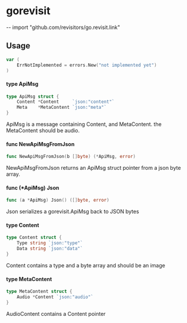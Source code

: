 # gorevisit
--
    import "github.com/revisitors/go.revisit.link"


## Usage

```go
var (
	ErrNotImplemented = errors.New("not implemented yet")
)
```

#### type ApiMsg

```go
type ApiMsg struct {
	Content *Content     `json:"content"`
	Meta    *MetaContent `json:"meta"`
}
```

ApiMsg is a message containing Content, and MetaContent. the MetaContent should
be audio.

#### func  NewApiMsgFromJson

```go
func NewApiMsgFromJson(b []byte) (*ApiMsg, error)
```
NewApiMsgFromJson returns an ApiMsg struct pointer from a json byte array.

#### func (*ApiMsg) Json

```go
func (a *ApiMsg) Json() ([]byte, error)
```
Json serializes a gorevisit.ApiMsg back to JSON bytes

#### type Content

```go
type Content struct {
	Type string `json:"type"`
	Data string `json:"data"`
}
```

Content contains a type and a byte array and should be an image

#### type MetaContent

```go
type MetaContent struct {
	Audio *Content `json:"audio"`
}
```

AudioContent contains a Content pointer
